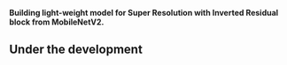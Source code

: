 **Building light-weight model for Super Resolution with Inverted Residual block from MobileNetV2.**

## Under the development
